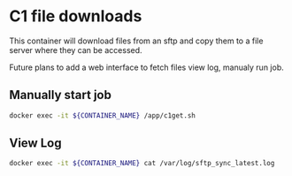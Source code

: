 # C1 file downloads

This container will download files from an sftp and copy them to a file
server where they can be accessed.

Future plans to add a web interface to fetch files view log, manualy run job.

## Manually start job

``` bash
docker exec -it ${CONTAINER_NAME} /app/c1get.sh
```

## View Log

``` bash
docker exec -it ${CONTAINER_NAME} cat /var/log/sftp_sync_latest.log
```
